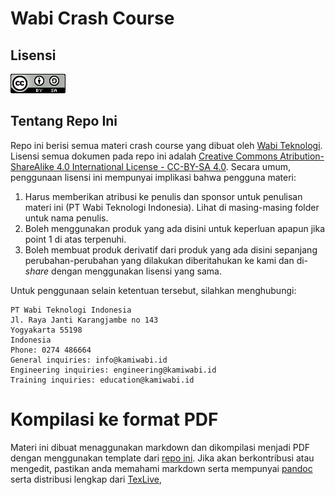 # Wabi Crash Course 

## Lisensi

![Creative Commons License](img/cc-by-sa.png)

## Tentang Repo Ini

Repo ini berisi semua materi crash course yang dibuat oleh [Wabi Teknologi](http://kamiwabi.id). Lisensi semua dokumen pada repo ini adalah [Creative Commons Atribution-ShareAlike 4.0 International License - CC-BY-SA 4.0](http://creativecommons.org/licenses/by-sa/4.0/). Secara umum, penggunaan lisensi ini mempunyai implikasi bahwa pengguna materi:

1.  Harus memberikan atribusi ke penulis dan sponsor untuk penulisan materi ini (PT Wabi Teknologi Indonesia). Lihat di masing-masing folder untuk nama penulis.
2.  Boleh menggunakan produk yang ada disini untuk keperluan apapun jika point 1 di atas terpenuhi.
2.  Boleh membuat produk derivatif dari produk yang ada disini sepanjang perubahan-perubahan yang dilakukan diberitahukan ke kami dan di-*share* dengan menggunakan lisensi yang sama.

Untuk penggunaan selain ketentuan tersebut, silahkan menghubungi:

```
PT Wabi Teknologi Indonesia
Jl. Raya Janti Karangjambe no 143
Yogyakarta 55198
Indonesia
Phone: 0274 486664
General inquiries: info@kamiwabi.id
Engineering inquiries: engineering@kamiwabi.id
Training inquiries: education@kamiwabi.id
```

# Kompilasi ke format PDF

Materi ini dibuat menaggunakan markdown dan dikompilasi menjadi PDF dengan menggunakan template dari [repo ini](https://github.com/Wandmalfarbe/pandoc-latex-template). Jika akan berkontribusi atau mengedit, pastikan anda memahami markdown serta mempunyai [pandoc](http://pandoc.org) serta distribusi lengkap dari [TexLive](https://github.com/Wandmalfarbe/pandoc-latex-template),

